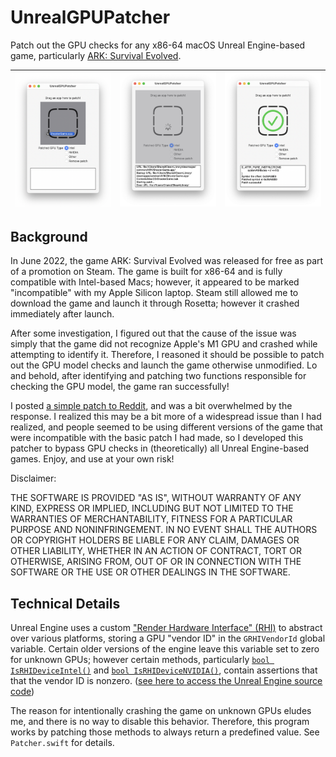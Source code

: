 # UnrealGPUPatcher

Patch out the GPU checks for any x86-64 macOS Unreal Engine-based game, particularly [ARK: Survival Evolved](https://store.steampowered.com/app/346110/ARK_Survival_Evolved/).

| ![Drag an app to patch](screenshots/screen1.png) | ![Patching...](screenshots/screen2.png) | ![Done!](screenshots/screen3.png) |
|-|-|-|


## Background

In June 2022, the game ARK: Survival Evolved was released for free as part of a promotion on Steam. The game is built for x86-64 and is fully compatible with Intel-based Macs; however, it appeared to be marked "incompatible" with my Apple Silicon laptop. Steam still allowed me to download the game and launch it through Rosetta; however it crashed immediately after launch.

After some investigation, I figured out that the cause of the issue was simply that the game did not recognize Apple's M1 GPU and crashed while attempting to identify it. Therefore, I reasoned it should be possible to patch out the GPU model checks and launch the game otherwise unmodified. Lo and behold, after identifying and patching two functions responsible for checking the GPU model, the game ran successfully!

I posted [a simple patch to Reddit](https://www.reddit.com/r/macgaming/comments/vd2979/ark_survival_evolved_patched_working_on_m1rosetta), and was a bit overwhelmed by the response. I realized this may be a bit more of a widespread issue than I had realized, and people seemed to be using different versions of the game that were incompatible with the basic patch I had made, so I developed this patcher to bypass GPU checks in (theoretically) all Unreal Engine-based games. Enjoy, and use at your own risk!

Disclaimer:

THE SOFTWARE IS PROVIDED "AS IS", WITHOUT WARRANTY OF ANY KIND, EXPRESS OR IMPLIED, INCLUDING BUT NOT LIMITED TO THE WARRANTIES OF MERCHANTABILITY, FITNESS FOR A PARTICULAR PURPOSE AND NONINFRINGEMENT. IN NO EVENT SHALL THE AUTHORS OR COPYRIGHT HOLDERS BE LIABLE FOR ANY CLAIM, DAMAGES OR OTHER LIABILITY, WHETHER IN AN ACTION OF CONTRACT, TORT OR OTHERWISE, ARISING FROM, OUT OF OR IN CONNECTION WITH THE SOFTWARE OR THE USE OR OTHER DEALINGS IN THE SOFTWARE.

## Technical Details

Unreal Engine uses a custom ["Render Hardware Interface" (RHI)](https://docs.unrealengine.com/4.27/en-US/ProgrammingAndScripting/Rendering/ParallelRendering/) to abstract over various platforms, storing a GPU "vendor ID" in the `GRHIVendorId` global variable. Certain older versions of the engine leave this variable set to zero for unknown GPUs; however certain methods, particularly [`bool IsRHIDeviceIntel()`](https://github.com/EpicGames/UnrealEngine/blob/6da593520c603a368ec1e144e630dd202ea12ab4/Engine/Source/Runtime/RHI/Private/RHI.cpp#L1178-L1183) and [`bool IsRHIDeviceNVIDIA()`](https://github.com/EpicGames/UnrealEngine/blob/6da593520c603a368ec1e144e630dd202ea12ab4/Engine/Source/Runtime/RHI/Private/RHI.cpp#L1185-L1190), contain assertions that that the vendor ID is nonzero. ([see here to access the Unreal Engine source code](https://www.unrealengine.com/en-US/ue-on-github))

The reason for intentionally crashing the game on unknown GPUs eludes me, and there is no way to disable this behavior. Therefore, this program works by patching those methods to always return a predefined value. See `Patcher.swift` for details.
